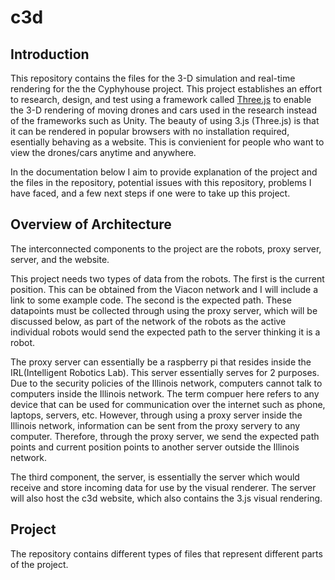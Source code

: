 # c3d

## Introduction

This repository contains the files for the 3-D simulation and real-time rendering for the the Cyphyhouse project. This project establishes
an effort to research, design, and test using a framework called [Three.js](https://threejs.org/) to enable the 3-D rendering of moving drones and cars used in the research instead of the frameworks such as Unity. The beauty of using 3.js (Three.js) is that it can be rendered in popular browsers with no installation required, esentially behaving as a website. This is convienient for people who want to view the drones/cars anytime and anywhere.

In the documentation below I aim to provide explanation of the project and the files in the repository, potential issues with this repository, problems I have faced, and a few next steps if one were to take up this project. 


## Overview of Architecture

The interconnected components to the project are the robots, proxy server, server, and the website.

This project needs two types of data from the robots. The first is the current position. This can be obtained from the Viacon network and I will include a link to some example code. The second is the expected path. These datapoints must be collected through using the proxy server, which will be discussed below, as part of the network of the robots as the active individual robots would send the expected path to the server thinking it is a robot. 

The proxy server can essentially be a raspberry pi that resides inside the IRL(Intelligent Robotics Lab). This server essentially serves for 2 purposes. Due to the security policies of the Illinois network, computers cannot talk to computers inside the Illinois network. The term compuer here refers to any device that can be used for communication over the internet such as phone, laptops, servers, etc. However, through using a proxy server inside the Illinois network, information can be sent from the proxy servery to any computer. Therefore, through the proxy server, we send the expected path points and current position points to another server outside the Illinois network.

The third component, the server, is essentially the server which would receive and store incoming data for use by the visual renderer. The server will also host the c3d website, which also contains the 3.js visual rendering.

## Project

The repository contains different types of files that represent different parts of the project.
